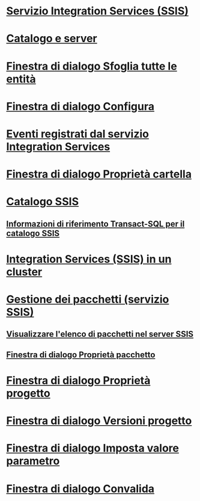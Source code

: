 

# [Servizio Integration Services (SSIS)](integration-services-service-ssis-service.md)
# [Catalogo e server](integration-services-ssis-server-and-catalog.md)

# [Finestra di dialogo Sfoglia tutte le entità](browse-all-principals-dialog-box.md)
# [Finestra di dialogo Configura](configure-dialog-box.md)
# [Eventi registrati dal servizio Integration Services](events-logged-by-the-integration-services-service.md)
# [Finestra di dialogo Proprietà cartella](folder-properties-dialog-box.md)
# [Catalogo SSIS](ssis-catalog.md)
## [Informazioni di riferimento Transact-SQL per il catalogo SSIS](integration-services-ssis-catalog-transact-sql-reference.md)
# [Integration Services (SSIS) in un cluster](integration-services-ssis-in-a-cluster.md)
# [Gestione dei pacchetti (servizio SSIS)](package-management-ssis-service.md)
## [Visualizzare l'elenco di pacchetti nel server SSIS](view-the-list-of-packages-on-the-integration-services-server.md)
## [Finestra di dialogo Proprietà pacchetto](package-properties-dialog-box.md)
# [Finestra di dialogo Proprietà progetto](project-properties-dialog-box.md)
# [Finestra di dialogo Versioni progetto](project-versions-dialog-box.md)
# [Finestra di dialogo Imposta valore parametro](set-parameter-value-dialog-box.md)
# [Finestra di dialogo Convalida](validate-dialog-box.md)
